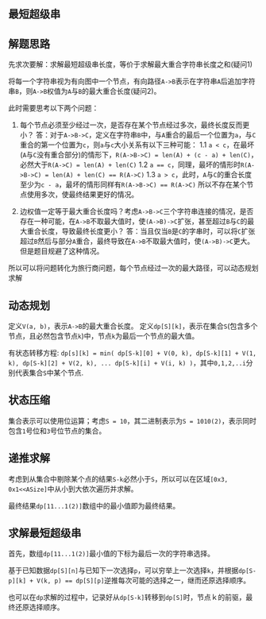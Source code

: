 ## 最短超级串

## 解题思路

先求次要解：求解最短超级串长度，等价于求解最大重合字符串长度之和(疑问1)

将每一个字符串视为有向图中一个节点，有向路径`A->B`表示在字符串`A`后追加字符串`B`，则`A->B`权值为`A`与`B`的最大重合长度(疑问2)。

此时需要思考以下两个问题：

1. 每个节点必须至少经过一次，是否存在某个节点经过多次，最终长度反而更小？
答：对于`A->B->C`，定义在字符串`B`中，与`A`重合的最后一个位置为`a`，与`C`重合的第一个位置为`c`，则`a`与`c`大小关系有以下三种可能：
1.1 `a < c`，在最坏(`A`与`C`没有重合部分)的情形下，`R(A->B->C) = len(A) + (c - a) + len(C)`，必然大于`R(A->C) = len(A) + len(C)`
1.2 `a == c`，同理，最坏的情形时`R(A->B->C) = len(A) + len(C) == R(A->C)`
1.3 `a > c`，此时，`A`与`C`的重合长度至少为`c - a`，最坏的情形同样有`R(A->B->C) == R(A->C)`
所以不存在某个节点使用多次，使最终结果更好的情况。

2. 边权值一定等于最大重合长度吗？考虑`A->B->C`三个字符串连接的情况，是否存在一种可能，在`A->B`不取最大值时，使`(A->B)->C`扩张，甚至超过`B`与`C`的最大重合长度，导致最终长度更小？
答：当且仅当`B`是`C`的字串时，可以将`C`扩张超过`B`然后与部分`A`重合，最终导致在`A->B`不取最大值时，使`(A->B)->C`更大。
但是题目规避了这种情况。

所以可以将问题转化为旅行商问题，每个节点经过一次的最大路径，可以动态规划求解

## 动态规划

定义`V(a, b)`，表示`A->B`的最大重合长度。
定义`dp[S][k]`，表示在集合`S`(包含多个节点，且必然包含节点`k`)中，节点`k`为最后一个节点的最大值。

有状态转移方程: 
`dp[s][k] = min(
    dp[S-k][0] + V(0, k),
    dp[S-k][1] + V(1, k),
    dp[S-k][2] + V(2, k),
    ...
    dp[S-k][i] + V(i, k)
)`，其中`0,1,2,..i`分别代表集合`S`中某个节点.

## 状态压缩

集合表示可以使用位运算；考虑`S = 10`，其二进制表示为`S = 1010(2)`，表示同时包含`1`号位和`3`号位节点的集合。

## 递推求解

考虑到从集合中剔除某个点的结果`S-k`必然小于`S`，所以可以在区域`[0x3, 0x1<<ASize]`中从小到大依次遍历并求解。

最终结果`dp[11...1(2)]`数组中的最小值即为最终结果。

## 求解最短超级串

首先，数组`dp[11...1(2)]`最小值的下标为最后一次的字符串选择。

基于已知数据`dp[S][n]`与已知下一次选择`p`，可以穷举上一次选择`k`，并根据`dp[S-p][k] + V(k, p) == dp[S][p]`逆推每次可能的选择之一，继而还原选择顺序。

也可以在`dp`求解的过程中，记录好从`dp[S-k]`转移到`dp[S]`时，节点ｋ的前驱，最终还原选择顺序。
